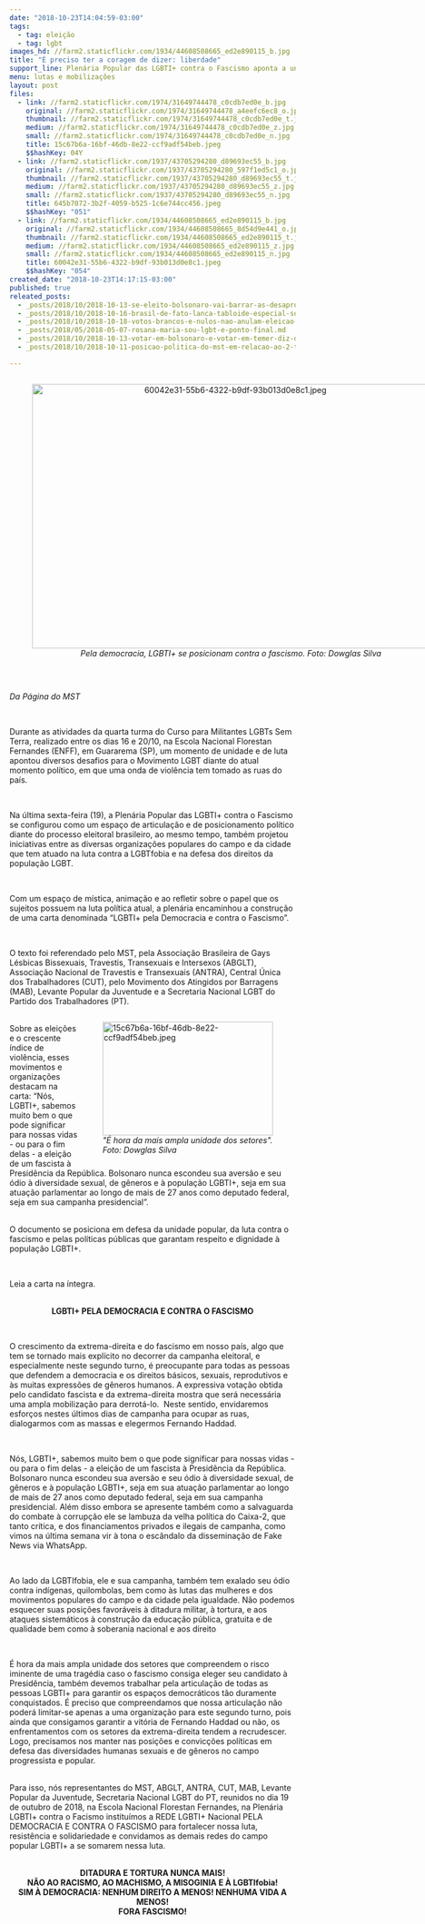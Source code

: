 ```yaml
---
date: "2018-10-23T14:04:59-03:00"
tags:
  - tag: eleição
  - tag: lgbt
images_hd: //farm2.staticflickr.com/1934/44608508665_ed2e890115_b.jpg
title: "É preciso ter a coragem de dizer: liberdade"
support_line: Plenária Popular das LGBTI+ contra o Fascismo aponta a unidade e a luta como desafios da conjuntura
menu: lutas e mobilizações
layout: post
files:
  - link: //farm2.staticflickr.com/1974/31649744478_c0cdb7ed0e_b.jpg
    original: //farm2.staticflickr.com/1974/31649744478_a4eefc6ec8_o.jpg
    thumbnail: //farm2.staticflickr.com/1974/31649744478_c0cdb7ed0e_t.jpg
    medium: //farm2.staticflickr.com/1974/31649744478_c0cdb7ed0e_z.jpg
    small: //farm2.staticflickr.com/1974/31649744478_c0cdb7ed0e_n.jpg
    title: 15c67b6a-16bf-46db-8e22-ccf9adf54beb.jpeg
    $$hashKey: 04Y
  - link: //farm2.staticflickr.com/1937/43705294280_d89693ec55_b.jpg
    original: //farm2.staticflickr.com/1937/43705294280_597f1ed5c1_o.jpg
    thumbnail: //farm2.staticflickr.com/1937/43705294280_d89693ec55_t.jpg
    medium: //farm2.staticflickr.com/1937/43705294280_d89693ec55_z.jpg
    small: //farm2.staticflickr.com/1937/43705294280_d89693ec55_n.jpg
    title: 645b7072-3b2f-4059-b525-1c6e744cc456.jpeg
    $$hashKey: "051"
  - link: //farm2.staticflickr.com/1934/44608508665_ed2e890115_b.jpg
    original: //farm2.staticflickr.com/1934/44608508665_8d54d9e441_o.jpg
    thumbnail: //farm2.staticflickr.com/1934/44608508665_ed2e890115_t.jpg
    medium: //farm2.staticflickr.com/1934/44608508665_ed2e890115_z.jpg
    small: //farm2.staticflickr.com/1934/44608508665_ed2e890115_n.jpg
    title: 60042e31-55b6-4322-b9df-93b013d0e8c1.jpeg
    $$hashKey: "054"
created_date: "2018-10-23T14:17:15-03:00"
published: true
releated_posts:
  - _posts/2018/10/2018-10-13-se-eleito-bolsonaro-vai-barrar-as-desapropriacoes-de-terras-denunciadas-por-trabalho-escravo.md
  - _posts/2018/10/2018-10-16-brasil-de-fato-lanca-tabloide-especial-sobre-segundo-turno-das-eleicoes.md
  - _posts/2018/10/2018-10-18-votos-brancos-e-nulos-nao-anulam-eleicao-e-favorecem-quem-esta-na-frente-entenda.md
  - _posts/2018/05/2018-05-07-rosana-maria-sou-lgbt-e-ponto-final.md
  - _posts/2018/10/2018-10-13-votar-em-bolsonaro-e-votar-em-temer-diz-dirigente-do-mst.md
  - _posts/2018/10/2018-10-11-posicao-politica-do-mst-em-relacao-ao-2-turno-das-eleicoes-presidenciais-no-brasil.md

---
```

<div style="text-align:center">
<figure class="image" style="display:inline-block"><img alt="60042e31-55b6-4322-b9df-93b013d0e8c1.jpeg" height="466" src="//farm2.staticflickr.com/1934/44608508665_ed2e890115_b.jpg" width="700" />
<figcaption><em>Pela democracia, LGBTI+ se posicionam contra o fascismo. Foto: Dowglas Silva</em></figcaption>
</figure>
</div>

<p>&nbsp;</p>

<p><em>Da P&aacute;gina do MST</em></p>

<p>&nbsp;</p>

<p>Durante as atividades da quarta turma do Curso para Militantes LGBTs Sem Terra, realizado entre os dias 16 e 20/10, na Escola Nacional Florestan Fernandes (ENFF), em Guararema (SP), um momento de unidade e de luta apontou diversos desafios para o Movimento LGBT diante do atual momento pol&iacute;tico, em que uma onda de viol&ecirc;ncia tem tomado as ruas do pa&iacute;s.&nbsp;</p>

<p>&nbsp;</p>

<p>Na &uacute;ltima sexta-feira (19), a Plen&aacute;ria Popular das LGBTI+ contra o Fascismo se configurou como um espa&ccedil;o de articula&ccedil;&atilde;o e de posicionamento pol&iacute;tico diante do processo eleitoral brasileiro, ao mesmo tempo, tamb&eacute;m projetou iniciativas entre as diversas organiza&ccedil;&otilde;es populares do campo e da cidade que tem atuado na luta contra a LGBTfobia e na defesa dos direitos da popula&ccedil;&atilde;o LGBT.&nbsp;</p>

<p>&nbsp;</p>

<p>Com um espa&ccedil;o de m&iacute;stica, anima&ccedil;&atilde;o e ao refletir sobre o papel que os sujeitos possuem na luta pol&iacute;tica atual, a plen&aacute;ria encaminhou a constru&ccedil;&atilde;o de uma carta denominada &ldquo;LGBTI+ pela Democracia e contra o Fascismo&rdquo;.&nbsp;</p>

<p>&nbsp;</p>

<p>O texto foi referendado pelo MST, pela Associa&ccedil;&atilde;o Brasileira de Gays L&eacute;sbicas Bissexuais, Travestis, Transexuais e Intersexos (ABGLT), Associa&ccedil;&atilde;o Nacional de Travestis e Transexuais (ANTRA), Central &Uacute;nica dos Trabalhadores (CUT), pelo Movimento dos Atingidos por Barragens (MAB), Levante Popular da Juventude e a Secretaria Nacional LGBT do Partido dos Trabalhadores (PT).</p>

<figure class="image" style="float:right"><img alt="15c67b6a-16bf-46db-8e22-ccf9adf54beb.jpeg" height="200" src="//farm2.staticflickr.com/1974/31649744478_c0cdb7ed0e_b.jpg" width="300" />
<figcaption><em>&quot;&Eacute; hora da mais ampla unidade dos setores&quot;.<br />
Foto: Dowglas Silva</em></figcaption>
</figure>

<p><br />
Sobre as elei&ccedil;&otilde;es e o crescente &iacute;ndice de viol&ecirc;ncia, esses movimentos e organiza&ccedil;&otilde;es destacam na carta: &ldquo;N&oacute;s, LGBTI+, sabemos muito bem o que pode significar para nossas vidas - ou para o fim delas - a elei&ccedil;&atilde;o de um fascista &agrave; Presid&ecirc;ncia da Rep&uacute;blica. Bolsonaro nunca escondeu sua avers&atilde;o e seu &oacute;dio &agrave; diversidade sexual, de g&ecirc;neros e &agrave; popula&ccedil;&atilde;o LGBTI+, seja em sua atua&ccedil;&atilde;o parlamentar ao longo de mais de 27 anos como deputado federal, seja em sua campanha presidencial&rdquo;.</p>

<p><br />
O documento se posiciona em defesa da unidade popular, da luta contra o fascismo e pelas pol&iacute;ticas p&uacute;blicas que garantam respeito e dignidade &agrave; popula&ccedil;&atilde;o LGBTI+.&nbsp;</p>

<p>&nbsp;</p>

<p>Leia a carta na &iacute;ntegra.</p>

<p style="text-align: center;"><br />
<strong>LGBTI+ PELA DEMOCRACIA E CONTRA O FASCISMO</strong></p>

<p>&nbsp;</p>

<p>O crescimento da extrema-direita e do fascismo em nosso pa&iacute;s, algo que tem se tornado mais expl&iacute;cito no decorrer da campanha eleitoral, e especialmente neste segundo turno, &eacute; preocupante para todas as pessoas que defendem a democracia e os direitos b&aacute;sicos, sexuais, reprodutivos e &agrave;s muitas express&otilde;es de g&ecirc;neros humanos. A expressiva vota&ccedil;&atilde;o obtida pelo candidato fascista e da extrema-direita mostra que ser&aacute; necess&aacute;ria uma ampla mobiliza&ccedil;&atilde;o para derrot&aacute;-lo.&nbsp; Neste sentido, envidaremos esfor&ccedil;os nestes &uacute;ltimos dias de campanha para ocupar as ruas, dialogarmos com as massas e elegermos Fernando Haddad.&nbsp;&nbsp;</p>

<p>&nbsp;</p>

<p>N&oacute;s, LGBTI+, sabemos muito bem o que pode significar para nossas vidas - ou para o fim delas - a elei&ccedil;&atilde;o de um fascista &agrave; Presid&ecirc;ncia da Rep&uacute;blica. Bolsonaro nunca escondeu sua avers&atilde;o e seu &oacute;dio &agrave; diversidade sexual, de g&ecirc;neros e &agrave; popula&ccedil;&atilde;o LGBTI+, seja em sua atua&ccedil;&atilde;o parlamentar ao longo de mais de 27 anos como deputado federal, seja em sua campanha presidencial. Al&eacute;m disso embora se apresente tamb&eacute;m como a salvaguarda do combate &agrave; corrup&ccedil;&atilde;o ele se lambuza da velha pol&iacute;tica do Caixa-2, que tanto cr&iacute;tica, e dos financiamentos privados e ilegais de campanha, como vimos na &uacute;ltima semana vir &agrave; tona o esc&acirc;ndalo da dissemina&ccedil;&atilde;o de Fake News via WhatsApp.&nbsp;</p>

<p>&nbsp;</p>

<p>Ao lado da LGBTIfobia, ele e sua campanha, tamb&eacute;m tem exalado seu &oacute;dio contra ind&iacute;genas, quilombolas, bem como &agrave;s lutas das mulheres e dos movimentos populares do campo e da cidade pela igualdade. N&atilde;o podemos esquecer suas posi&ccedil;&otilde;es favor&aacute;veis &agrave; ditadura militar, &agrave; tortura, e aos ataques sistem&aacute;ticos &agrave; constru&ccedil;&atilde;o da educa&ccedil;&atilde;o p&uacute;blica, gratuita e de qualidade bem como &agrave; soberania nacional e aos direito</p>

<p>&nbsp;</p>

<p>&Eacute; hora da mais ampla unidade dos setores que compreendem o risco iminente de uma trag&eacute;dia caso o fascismo consiga eleger seu candidato &agrave; Presid&ecirc;ncia, tamb&eacute;m devemos trabalhar pela articula&ccedil;&atilde;o de todas as pessoas LGBTI+ para garantir os espa&ccedil;os democr&aacute;ticos t&atilde;o duramente conquistados. &Eacute; preciso que compreendamos que nossa articula&ccedil;&atilde;o n&atilde;o poder&aacute; limitar-se apenas a uma organiza&ccedil;&atilde;o para este segundo turno, pois ainda que consigamos garantir a vit&oacute;ria de Fernando Haddad ou n&atilde;o, os enfrentamentos com os setores da extrema-direita tendem a recrudescer. Logo, precisamos nos manter nas posi&ccedil;&otilde;es e convic&ccedil;&otilde;es pol&iacute;ticas em defesa das diversidades humanas sexuais e de g&ecirc;neros no campo progressista e popular.</p>

<p><br />
Para isso, n&oacute;s representantes do MST, ABGLT, ANTRA, CUT, MAB, Levante Popular da Juventude, Secretaria Nacional LGBT do PT, reunidos no dia 19 de outubro de 2018, na Escola Nacional Florestan Fernandes, na Plen&aacute;ria LGBTI+ contra o Facismo institu&iacute;mos a REDE LGBTI+ Nacional PELA DEMOCRACIA E CONTRA O FASCISMO para fortalecer nossa luta, resist&ecirc;ncia e solidariedade e convidamos as demais redes do campo popular LGBTI+ a se somarem nessa luta.</p>

<p style="text-align: center;"><br />
<strong>DITADURA E TORTURA NUNCA MAIS!<br />
N&Atilde;O AO RACISMO, AO MACHISMO, A MISOGINIA E &Agrave; LGBTIfobia!<br />
SIM &Agrave; DEMOCRACIA: NENHUM DIREITO A MENOS! NENHUMA VIDA A MENOS!<br />
FORA FASCISMO!</strong></p>
